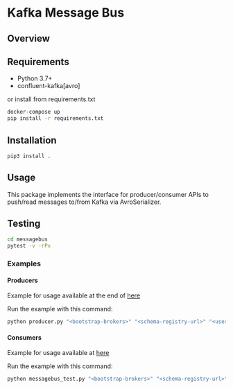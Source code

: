 # Kafka Message Bus

## Overview

## Requirements

- Python 3.7+
- confluent-kafka[avro]

or install from requirements.txt

```bash
docker-compose up
pip install -r requirements.txt 
```

## Installation

```bash
pip3 install .
```

## Usage

This package implements the interface for producer/consumer APIs to push/read messages to/from Kafka via AvroSerializer.

## Testing

```bash
cd messagebus
pytest -v -rPx
```

### Examples
#### Producers

Example for usage available at the end of [here](./messagebus/producer.py)

Run the example with this command:

```bash
python producer.py "<bootstrap-brokers>" "<schema-registry-url>" "<username>" "<password>"
```

#### Consumers

Example for usage available at [here](./messagebus/test/messagebus_test.py)

Run the example with this command:

```bash
python messagebus_test.py "<bootstrap-brokers>" "<schema-registry-url>" "<username>" "<password>"
```